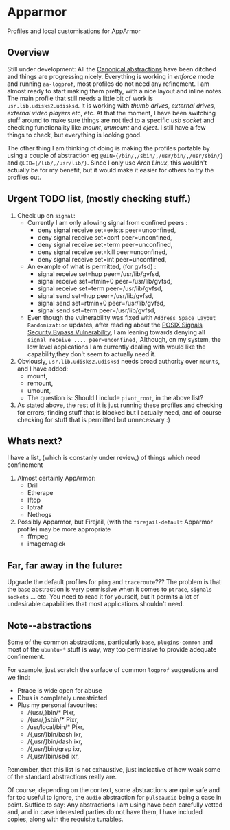 # Apparmor
Profiles and local customisations for AppArmor

## Overview
Still under development: All the [Canonical abstractions](#note--abstractions) have been ditched and things are progressing nicely. Everything is working in *enforce* mode and running `aa-logprof`, most profiles do not need any refinement. I am almost ready to start making them pretty, with a nice layout and inline notes. The main profile that still needs a little bit of work is `usr.lib.udisks2.udisksd`. It is working with *thumb drives*, *external drives*, *external video players* etc, etc. At that the moment, I have been switching stuff around to make sure things are not tied to a specific *usb socket* and checking functionality like *mount*, *unmount* and *eject*. I still have a few things to check, but everything is looking good.

The other thing I am thinking of doing is making the profiles portable by using a couple of abstraction eg `@BIN={/bin/,/sbin/,/usr/bin/,/usr/sbin/}` and `@LIB={/lib/,/usr/lib/}`. Since I only use *Arch Linux*, this wouldn't actually be for my benefit, but it would make it easier for others to try the profiles out.

## Urgent TODO list, (mostly checking stuff.)
1. Check up on `signal`:
   * Currently I am only allowing signal from confined peers :
     *  deny signal receive set=exists peer=unconfined,
     *  deny signal receive set=cont peer=unconfined,
     *  deny signal receive set=term peer=unconfined,
     *  deny signal receive set=kill peer=unconfined,
     *  deny signal receive set=int peer=unconfined,
   * An example of what is permitted, (for gvfsd) :
     * signal receive set=hup peer=/usr/lib/gvfsd,
     * signal receive set=rtmin+0 peer=/usr/lib/gvfsd,
     * signal receive set=term peer=/usr/lib/gvfsd,
     * signal send set=hup peer=/usr/lib/gvfsd,
     * signal send set=rtmin+0 peer=/usr/lib/gvfsd,
     * signal send set=term peer=/usr/lib/gvfsd,
   * Even though the vulnerability was fixed with `Address Space Layout Randomization` updates, after reading about the [POSIX Signals Security Bypass Vulnerability](https://tools.cisco.com/security/center/viewAlert.x?alertId=30107),  I am leaning towards denying all `signal receive .... peer=unconfined,` Although, on my system, the low level applications I am currently dealing with would like the capability,they don't seem to actually need it.
1. Obviously, `usr.lib.udisks2.udisksd` needs broad authority over `mounts`, and I have added:
   * mount,
   * remount,
   * umount,
   * The question is: Should I include `pivot_root`, in the above list?
1. As stated above, the rest of it is just running these profiles and checking for errors; finding stuff that is blocked but I actually need, and of course checking for stuff that is permitted but unnecessary :)

## Whats next?
I have a list, (which is constanly under review,) of things which need confinement
1. Almost certainly AppArmor:
   * Drill
   * Etherape
   * Iftop
   * Iptraf
   * Nethogs
1. Possibly Apparmor, but Firejail, (with the `firejail-default` Apparmor profile) may be more appropriate
   * ffmpeg
   * imagemagick

## Far, far away in the future:
Upgrade the default profiles for `ping` and `traceroute`??? The problem is that the `base` abstraction is very permissive when it comes to `ptrace`, `signals` `sockets` ... etc. You need to read it for yourself, but it permits a lot of undesirable capabilities that most applications shouldn't need.

## Note--abstractions
Some of the common abstractions, particularly `base`, `plugins-common` and most of the `ubuntu-*` stuff is way, way too permissive to provide adequate confinement.

For example, just scratch the surface of common `logprof` suggestions and we find:
* Ptrace is wide open for abuse
* Dbus is completely unrestricted
* Plus my personal favourites:
  * /{usr/,}bin/* Pixr,
  * /{usr/,}sbin/* Pixr,
  * /usr/local/bin/* Pixr,
  * /{,usr/}bin/bash ixr,
  * /{,usr/}bin/dash ixr,
  * /{,usr/}bin/grep ixr,
  * /{,usr/}bin/sed ixr,

Remember, that this list is not exhaustive, just indicative of how weak some of the standard abstractions really are.

Of course, depending on the context, some abstractions are quite safe and far too useful to ignore, the `audio` abstraction for `pulseaudio` being a case in point. Suffice to say: Any abstractions I am using have been carefully vetted and, and in case interested parties do not have them, I have included copies, along with the requisite tunables.





